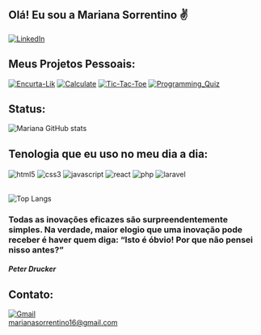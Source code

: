 ## Olá! Eu sou a Mariana Sorrentino ✌️

[![LinkedIn](https://img.shields.io/badge/LinkedIn-0077B5?style=for-the-badge&logo=linkedin&logoColor=white)](https://www.linkedin.com/in/mariana-sorrentino-a19458229/)

## Meus Projetos Pessoais:

[![Encurta-Lik](https://img.shields.io/website?label=Encurta_Link&style=for-the-badge&url=https://encurta-link-tau.vercel.app/)](https://encurta-link-tau.vercel.app/)
[![Calculate](https://img.shields.io/website?label=Conversões&style=for-the-badge&url=https://calculate-opal.vercel.app/)](https://calculate-opal.vercel.app/)
[![Tic-Tac-Toe](https://img.shields.io/website?label=tic-tac-toe&style=for-the-badge&url=https://tic-tac-toe-ruby-two.vercel.app/)](https://tic-tac-toe-ruby-two.vercel.app/)
[![Programming_Quiz](https://img.shields.io/website?label=Programming-Quiz&style=for-the-badge&url=https://programmingquiz.vercel.app/)](https://programmingquiz.vercel.app/)

## Status:

![Mariana GitHub stats](https://github-readme-stats.vercel.app/api?username=Mariana-Sorrentino&show_icons=true&theme=radical)

## Tenologia que eu uso no meu dia a dia:

<div style="display: inline_block">
  <img align="center" alt="html5" src="https://img.shields.io/badge/HTML5-E34F26?style=for-the-badge&logo=html5&logoColor=white" />

  <img align="center" alt="css3" src="https://img.shields.io/badge/CSS3-1572B6?style=for-the-badge&logo=css3&logoColor=white" />

  <img align="center" alt="javascript" src="https://img.shields.io/badge/JavaScript-F7DF1E?style=for-the-badge&logo=javascript&logoColor=black" />

  <img align="center" alt="react" src="https://img.shields.io/badge/React-20232A?style=for-the-badge&logo=react&logoColor=61DAFB" />

  <img align="center" alt="php" src="https://img.shields.io/badge/PHP-777BB4?style=for-the-badge&logo=php&logoColor=white" />

  <img align="center" alt="laravel" src="https://img.shields.io/badge/Laravel-FF2D20?style=for-the-badge&logo=laravel&logoColor=white" />
</div><br/>


![Top Langs](https://github-readme-stats.vercel.app/api/top-langs/?username=Mariana-Sorrentino&layout=compact)

### Todas as inovações eficazes são surpreendentemente simples. Na verdade, maior elogio que uma inovação pode receber é haver quem diga: “Isto é óbvio! Por que não pensei nisso antes?”
##### Peter Drucker

## Contato:
[![Gmail](https://img.shields.io/badge/Gmail-D14836?style=for-the-badge&logo=gmail&logoColor=white)](https://mail.google.com/)<br/>
marianasorrentino16@gmail.com
